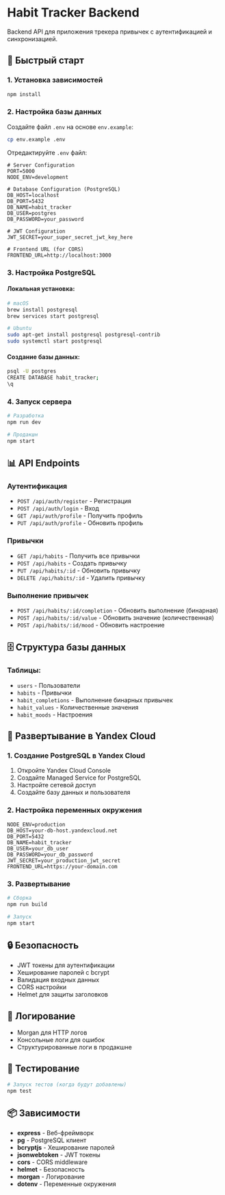 # Habit Tracker Backend

Backend API для приложения трекера привычек с аутентификацией и синхронизацией.

## 🚀 Быстрый старт

### 1. Установка зависимостей
```bash
npm install
```

### 2. Настройка базы данных
Создайте файл `.env` на основе `env.example`:
```bash
cp env.example .env
```

Отредактируйте `.env` файл:
```env
# Server Configuration
PORT=5000
NODE_ENV=development

# Database Configuration (PostgreSQL)
DB_HOST=localhost
DB_PORT=5432
DB_NAME=habit_tracker
DB_USER=postgres
DB_PASSWORD=your_password

# JWT Configuration
JWT_SECRET=your_super_secret_jwt_key_here

# Frontend URL (for CORS)
FRONTEND_URL=http://localhost:3000
```

### 3. Настройка PostgreSQL

#### Локальная установка:
```bash
# macOS
brew install postgresql
brew services start postgresql

# Ubuntu
sudo apt-get install postgresql postgresql-contrib
sudo systemctl start postgresql
```

#### Создание базы данных:
```bash
psql -U postgres
CREATE DATABASE habit_tracker;
\q
```

### 4. Запуск сервера
```bash
# Разработка
npm run dev

# Продакшн
npm start
```

## 📊 API Endpoints

### Аутентификация
- `POST /api/auth/register` - Регистрация
- `POST /api/auth/login` - Вход
- `GET /api/auth/profile` - Получить профиль
- `PUT /api/auth/profile` - Обновить профиль

### Привычки
- `GET /api/habits` - Получить все привычки
- `POST /api/habits` - Создать привычку
- `PUT /api/habits/:id` - Обновить привычку
- `DELETE /api/habits/:id` - Удалить привычку

### Выполнение привычек
- `POST /api/habits/:id/completion` - Обновить выполнение (бинарная)
- `POST /api/habits/:id/value` - Обновить значение (количественная)
- `POST /api/habits/:id/mood` - Обновить настроение

## 🗄️ Структура базы данных

### Таблицы:
- `users` - Пользователи
- `habits` - Привычки
- `habit_completions` - Выполнение бинарных привычек
- `habit_values` - Количественные значения
- `habit_moods` - Настроения

## 🔧 Развертывание в Yandex Cloud

### 1. Создание PostgreSQL в Yandex Cloud
1. Откройте Yandex Cloud Console
2. Создайте Managed Service for PostgreSQL
3. Настройте сетевой доступ
4. Создайте базу данных и пользователя

### 2. Настройка переменных окружения
```env
NODE_ENV=production
DB_HOST=your-db-host.yandexcloud.net
DB_PORT=5432
DB_NAME=habit_tracker
DB_USER=your_db_user
DB_PASSWORD=your_db_password
JWT_SECRET=your_production_jwt_secret
FRONTEND_URL=https://your-domain.com
```

### 3. Развертывание
```bash
# Сборка
npm run build

# Запуск
npm start
```

## 🔒 Безопасность

- JWT токены для аутентификации
- Хеширование паролей с bcrypt
- Валидация входных данных
- CORS настройки
- Helmet для защиты заголовков

## 📝 Логирование

- Morgan для HTTP логов
- Консольные логи для ошибок
- Структурированные логи в продакшне

## 🧪 Тестирование

```bash
# Запуск тестов (когда будут добавлены)
npm test
```

## 📦 Зависимости

- **express** - Веб-фреймворк
- **pg** - PostgreSQL клиент
- **bcryptjs** - Хеширование паролей
- **jsonwebtoken** - JWT токены
- **cors** - CORS middleware
- **helmet** - Безопасность
- **morgan** - Логирование
- **dotenv** - Переменные окружения 